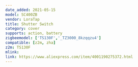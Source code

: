 ```yaml
---
date_added: 2021-05-15
model: SC400ZB
vendor: LoraTap
title: Shutter Switch
category: cover
supports: action, battery
zigbeemodel: ['TS130F','_TZ3000_8kzqqzu4']
compatible: [z2m, zha]
z2m: TS130F
mlink: 
link: https://www.aliexpress.com/item/4001190275372.html
---
```

